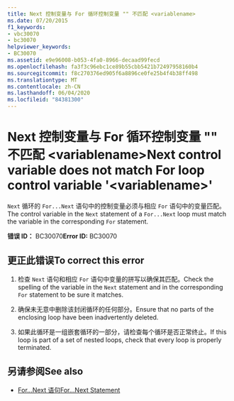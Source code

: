 ```yaml
---
title: Next 控制变量与 For 循环控制变量 "" 不匹配 <variablename>
ms.date: 07/20/2015
f1_keywords:
- vbc30070
- bc30070
helpviewer_keywords:
- BC30070
ms.assetid: e9e96008-b053-4fa0-8966-decaad99fecd
ms.openlocfilehash: fa3f3c96ebc1ce89b55cbb5421b72497958160b4
ms.sourcegitcommit: f8c270376ed905f6a8896ce0fe25b4f4b38ff498
ms.translationtype: MT
ms.contentlocale: zh-CN
ms.lasthandoff: 06/04/2020
ms.locfileid: "84381300"
---
```

# <a name="next-control-variable-does-not-match-for-loop-control-variable-variablename"></a><span data-ttu-id="ea95c-102">Next 控制变量与 For 循环控制变量 "" 不匹配 \<variablename></span><span class="sxs-lookup"><span data-stu-id="ea95c-102">Next control variable does not match For loop control variable '\<variablename>'</span></span>
<span data-ttu-id="ea95c-103">`Next` 循环的 `For...Next` 语句中的控制变量必须与相应 `For` 语句中的变量匹配。</span><span class="sxs-lookup"><span data-stu-id="ea95c-103">The control variable in the `Next` statement of a `For...Next` loop must match the variable in the corresponding `For` statement.</span></span>  
  
 <span data-ttu-id="ea95c-104">**错误 ID：** BC30070</span><span class="sxs-lookup"><span data-stu-id="ea95c-104">**Error ID:** BC30070</span></span>  
  
## <a name="to-correct-this-error"></a><span data-ttu-id="ea95c-105">更正此错误</span><span class="sxs-lookup"><span data-stu-id="ea95c-105">To correct this error</span></span>  
  
1. <span data-ttu-id="ea95c-106">检查 `Next` 语句和相应 `For` 语句中变量的拼写以确保其匹配。</span><span class="sxs-lookup"><span data-stu-id="ea95c-106">Check the spelling of the variable in the `Next` statement and in the corresponding `For` statement to be sure it matches.</span></span>  
  
2. <span data-ttu-id="ea95c-107">确保未无意中删除该封闭循环的任何部分。</span><span class="sxs-lookup"><span data-stu-id="ea95c-107">Ensure that no parts of the enclosing loop have been inadvertently deleted.</span></span>  
  
3. <span data-ttu-id="ea95c-108">如果此循环是一组嵌套循环的一部分，请检查每个循环是否正常终止。</span><span class="sxs-lookup"><span data-stu-id="ea95c-108">If this loop is part of a set of nested loops, check that every loop is properly terminated.</span></span>  
  
## <a name="see-also"></a><span data-ttu-id="ea95c-109">另请参阅</span><span class="sxs-lookup"><span data-stu-id="ea95c-109">See also</span></span>

- [<span data-ttu-id="ea95c-110">For...Next 语句</span><span class="sxs-lookup"><span data-stu-id="ea95c-110">For...Next Statement</span></span>](../language-reference/statements/for-next-statement.md)
